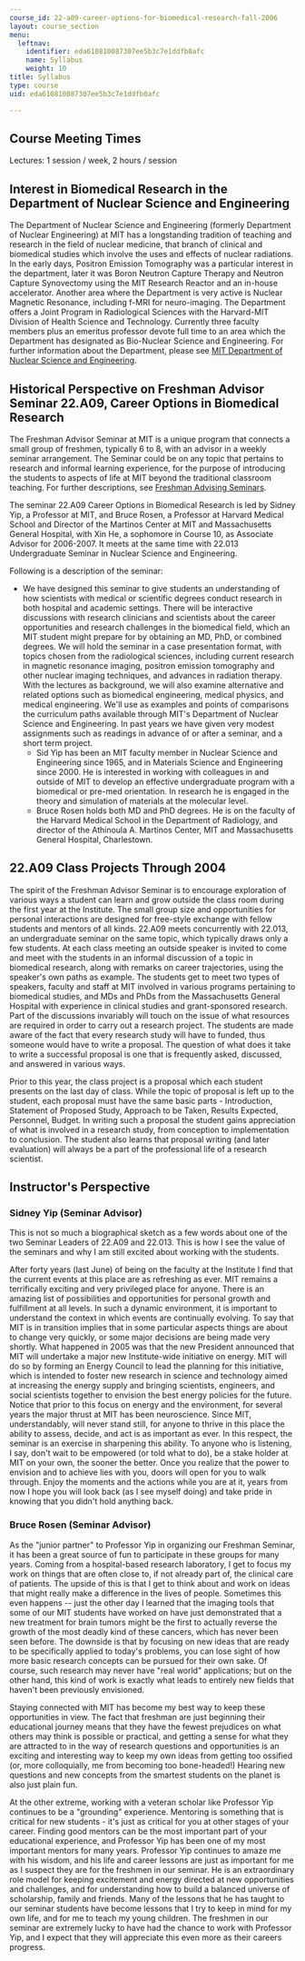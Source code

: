 ```yaml
---
course_id: 22-a09-career-options-for-biomedical-research-fall-2006
layout: course_section
menu:
  leftnav:
    identifier: eda610810087307ee5b3c7e1ddfb0afc
    name: Syllabus
    weight: 10
title: Syllabus
type: course
uid: eda610810087307ee5b3c7e1ddfb0afc

---
```


Course Meeting Times
--------------------

Lectures: 1 session / week, 2 hours / session

Interest in Biomedical Research in the Department of Nuclear Science and Engineering
------------------------------------------------------------------------------------

The Department of Nuclear Science and Engineering (formerly Department of Nuclear Engineering) at MIT has a longstanding tradition of teaching and research in the field of nuclear medicine, that branch of clinical and biomedical studies which involve the uses and effects of nuclear radiations. In the early days, Positron Emission Tomography was a particular interest in the department, later it was Boron Neutron Capture Therapy and Neutron Capture Synovectomy using the MIT Research Reactor and an in-house accelerator. Another area where the Department is very active is Nuclear Magnetic Resonance, including f-MRI for neuro-imaging. The Department offers a Joint Program in Radiological Sciences with the Harvard-MIT Division of Health Science and Technology. Currently three faculty members plus an emeritus professor devote full time to an area which the Department has designated as Bio-Nuclear Science and Engineering. For further information about the Department, please see [MIT Department of Nuclear Science and Engineering](http://web.mit.edu/nse/).

Historical Perspective on Freshman Advisor Seminar 22.A09, Career Options in Biomedical Research
------------------------------------------------------------------------------------------------

The Freshman Advisor Seminar at MIT is a unique program that connects a small group of freshmen, typically 6 to 8, with an advisor in a weekly seminar arrangement. The Seminar could be on any topic that pertains to research and informal learning experience, for the purpose of introducing the students to aspects of life at MIT beyond the traditional classroom teaching. For further descriptions, see [Freshman Advising Seminars](http://web.mit.edu/firstyear/fas/).

The seminar 22.A09 Career Options in Biomedical Research is led by Sidney Yip, a Professor at MIT, and Bruce Rosen, a Professor at Harvard Medical School and Director of the Martinos Center at MIT and Massachusetts General Hospital, with Xin He, a sophomore in Course 10, as Associate Advisor for 2006-2007. It meets at the same time with 22.013 Undergraduate Seminar in Nuclear Science and Engineering.

Following is a description of the seminar:

*   We have designed this seminar to give students an understanding of how scientists with medical or scientific degrees conduct research in both hospital and academic settings. There will be interactive discussions with research clinicians and scientists about the career opportunities and research challenges in the biomedical field, which an MIT student might prepare for by obtaining an MD, PhD, or combined degrees. We will hold the seminar in a case presentation format, with topics chosen from the radiological sciences, including current research in magnetic resonance imaging, positron emission tomography and other nuclear imaging techniques, and advances in radiation therapy. With the lectures as background, we will also examine alternative and related options such as biomedical engineering, medical physics, and medical engineering. We'll use as examples and points of comparisons the curriculum paths available through MIT's Department of Nuclear Science and Engineering. In past years we have given very modest assignments such as readings in advance of or after a seminar, and a short term project.
    *   Sid Yip has been an MIT faculty member in Nuclear Science and Engineering since 1965, and in Materials Science and Engineering since 2000. He is interested in working with colleagues in and outside of MIT to develop an effective undergraduate program with a biomedical or pre-med orientation. In research he is engaged in the theory and simulation of materials at the molecular level.
    *   Bruce Rosen holds both MD and PhD degrees. He is on the faculty of the Harvard Medical School in the Department of Radiology, and director of the Athinoula A. Martinos Center, MIT and Massachusetts General Hospital, Charlestown.

22.A09 Class Projects Through 2004
----------------------------------

The spirit of the Freshman Advisor Seminar is to encourage exploration of various ways a student can learn and grow outside the class room during the first year at the Institute. The small group size and opportunities for personal interactions are designed for free-style exchange with fellow students and mentors of all kinds. 22.A09 meets concurrently with 22.013, an undergraduate seminar on the same topic, which typically draws only a few students. At each class meeting an outside speaker is invited to come and meet with the students in an informal discussion of a topic in biomedical research, along with remarks on career trajectories, using the speaker's own paths as example. The students get to meet two types of speakers, faculty and staff at MIT involved in various programs pertaining to biomedical studies, and MDs and PhDs from the Massachusetts General Hospital with experience in clinical studies and grant-sponsored research. Part of the discussions invariably will touch on the issue of what resources are required in order to carry out a research project. The students are made aware of the fact that every research study will have to funded, thus someone would have to write a proposal. The question of what does it take to write a successful proposal is one that is frequently asked, discussed, and answered in various ways.

Prior to this year, the class project is a proposal which each student presents on the last day of class. While the topic of proposal is left up to the student, each proposal must have the same basic parts - Introduction, Statement of Proposed Study, Approach to be Taken, Results Expected, Personnel, Budget. In writing such a proposal the student gains appreciation of what is involved in a research study, from conception to implementation to conclusion. The student also learns that proposal writing (and later evaluation) will always be a part of the professional life of a research scientist.

Instructor's Perspective
------------------------

### Sidney Yip (Seminar Advisor)

This is not so much a biographical sketch as a few words about one of the two Seminar Leaders of 22.A09 and 22.013. This is how I see the value of the seminars and why I am still excited about working with the students.

After forty years (last June) of being on the faculty at the Institute I find that the current events at this place are as refreshing as ever. MIT remains a terrifically exciting and very privileged place for anyone. There is an amazing list of possibilities and opportunities for personal growth and fulfillment at all levels. In such a dynamic environment, it is important to understand the context in which events are continually evolving. To say that MIT is in transition implies that in some particular aspects things are about to change very quickly, or some major decisions are being made very shortly. What happened in 2005 was that the new President announced that MIT will undertake a major new Institute-wide initiative on energy. MIT will do so by forming an Energy Council to lead the planning for this initiative, which is intended to foster new research in science and technology aimed at increasing the energy supply and bringing scientists, engineers, and social scientists together to envision the best energy policies for the future. Notice that prior to this focus on energy and the environment, for several years the major thrust at MIT has been neuroscience. Since MIT, understandably, will never stand still, for anyone to thrive in this place the ability to assess, decide, and act is as important as ever. In this respect, the seminar is an exercise in sharpening this ability. To anyone who is listening, I say, don't wait to be empowered (or told what to do), be a stake holder at MIT on your own, the sooner the better. Once you realize that the power to envision and to achieve lies with you, doors will open for you to walk through. Enjoy the moments and the actions while you are at it, years from now I hope you will look back (as I see myself doing) and take pride in knowing that you didn't hold anything back.

### Bruce Rosen (Seminar Advisor)

As the "junior partner" to Professor Yip in organizing our Freshman Seminar, it has been a great source of fun to participate in these groups for many years. Coming from a hospital-based research laboratory, I get to focus my work on things that are often close to, if not already part of, the clinical care of patients. The upside of this is that I get to think about and work on ideas that might really make a difference in the lives of people. Sometimes this even happens -- just the other day I learned that the imaging tools that some of our MIT students have worked on have just demonstrated that a new treatment for brain tumors might be the first to actually reverse the growth of the most deadly kind of these cancers, which has never been seen before. The downside is that by focusing on new ideas that are ready to be specifically applied to today's problems, you can lose sight of how more basic research concepts can be pursued for their own sake. Of course, such research may never have "real world" applications; but on the other hand, this kind of work is exactly what leads to entirely new fields that haven't been previously envisioned.

Staying connected with MIT has become my best way to keep these opportunities in view. The fact that freshman are just beginning their educational journey means that they have the fewest prejudices on what others may think is possible or practical, and getting a sense for what they are attracted to in the way of research questions and opportunities is an exciting and interesting way to keep my own ideas from getting too ossified (or, more colloquially, me from becoming too bone-headed!) Hearing new questions and new concepts from the smartest students on the planet is also just plain fun.

At the other extreme, working with a veteran scholar like Professor Yip continues to be a "grounding" experience. Mentoring is something that is critical for new students - it's just as critical for you at other stages of your career. Finding good mentors can be the most important part of your educational experience, and Professor Yip has been one of my most important mentors for many years. Professor Yip continues to amaze me with his wisdom, and his life and career lessons are just as important for me as I suspect they are for the freshmen in our seminar. He is an extraordinary role model for keeping excitement and energy directed at new opportunities and challenges, and for understanding how to build a balanced universe of scholarship, family and friends. Many of the lessons that he has taught to our seminar students have become lessons that I try to keep in mind for my own life, and for me to teach my young children. The freshmen in our seminar are extremely lucky to have had the chance to work with Professor Yip, and I expect that they will appreciate this even more as their careers progress.